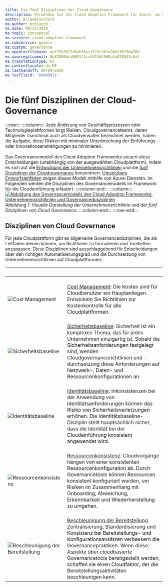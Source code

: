 ```yaml
---
title: Die fünf Disziplinen der Cloud-Governance
description: Verwenden Sie das Cloud Adoption Framework für Azure, um sich über die Disziplinen „Kostenverwaltung“, „Sicherheitsbaseline“, „Identitätsbaseline“, „Ressourcenkonsistenz“ und „Bereitstellungsbeschleunigung“ zu informieren.
author: BrianBlanchard
ms.author: brblanch
ms.date: 09/17/2019
ms.topic: conceptual
ms.service: cloud-adoption-framework
ms.subservice: govern
ms.custom: governance
ms.openlocfilehash: daf25b3027d0eb5becff23c96fa9bd2f6f30476d
ms.sourcegitcommit: 8b82889dca0091f3cc64116f998a3a878943c6a1
ms.translationtype: HT
ms.contentlocale: de-DE
ms.lasthandoff: 09/09/2020
ms.locfileid: "89605011"
---
```

# <a name="the-five-disciplines-of-cloud-governance"></a>Die fünf Disziplinen der Cloud-Governance

<!-- docutune:casing "Disciplines of Cloud Governance" "Cost Management" "Security Baseline" "Identity Baseline" "Resource Consistency" "Deployment Acceleration" -->

:::row:::
    :::column:::
        Jede Änderung von Geschäftsprozessen oder Technologieplattformen birgt Risiken. Cloudgovernanceteams, deren Mitglieder manchmal auch als Cloudverwalter bezeichnet werden, haben die Aufgabe, diese Risiken mit minimaler Unterbrechung der Einführungs- oder Innovationsanstrengungen zu minimieren. <br><br> Das Governancemodell des Cloud Adoption Frameworks steuert diese Entscheidungen (unabhängig von der ausgewählten Cloudplattform), indem es sich auf die [Entwicklung der Unternehmensrichtlinien](./corporate-policy.md) und die [fünf Disziplinen der Cloudgovernance](#disciplines-of-cloud-governance) konzentriert. [Umsetzbare Entwurfsleitfäden](./guides/index.md) zeigen dieses Modell mithilfe von Azure-Diensten. Im Folgenden werden die Disziplinen des Governancemodells im Framework für die Cloudeinführung erläutert.
    :::column-end:::
    :::column:::
        [![Abbildung des Governancemodells des Cloud Adoption Frameworks: Unternehmensrichtlinien und Governancedusziplinen](../_images/operational-transformation-govern-thumbnail.png)](../_images/operational-transformation-govern-large.png#lightbox) <br> *Abbildung 1: Visuelle Darstellung der Unternehmensrichtlinie und der fünf Disziplinen von Cloud Governance.*
    :::column-end:::
:::row-end:::

## <a name="disciplines-of-cloud-governance"></a>Disziplinen von Cloud Governance

Für jede Cloudplattform gibt es allgemeine Governancedisziplinen, die als Leitfaden dienen können, um Richtlinien zu formulieren und Toolketten anzupassen. Diese Disziplinen sind ausschlaggebend für Entscheidungen über den richtigen Automatisierungsgrad und die Durchsetzung von Unternehmensrichtlinien auf Cloudplattformen.

| <span title="Symbol">&nbsp;</span> | <span title="Beschreibung">&nbsp;</span> |
|--|--|
| <br> ![Cost Management](../_images/govern/cost-management.png) | <br> [Cost Management](./cost-management/index.md): Die Kosten sind für Cloudbenutzer ein Hauptanliegen. Entwickeln Sie Richtlinien zur Kostenkontrolle für alle Cloudplattformen. |
| <br> ![Sicherheitsbaseline](../_images/govern/security-baseline.png) | <br> [Sicherheitsbaseline](./security-baseline/index.md): Sicherheit ist ein komplexes Thema, das für jedes Unternehmen einzigartig ist. Sobald die Sicherheitsanforderungen festgelegt sind, wenden Cloudgovernancerichtlinien und -durchsetzung diese Anforderungen auf Netzwerk-, Daten- und Ressourcenkonfigurationen an.|
| <br> ![Identitätsbaseline](../_images/govern/identity-baseline.png) | <br> [Identitätsbaseline](./identity-baseline/index.md): Inkonsistenzen bei der Anwendung von Identitätsanforderungen können das Risiko von Sicherheitsverletzungen erhöhen. Die Identitätsbaseline-Disziplin stellt hauptsächlich sicher, dass die Identität bei der Cloudeinführung konsistent angewendet wird. |
| <br> ![Ressourcenkonsistenz](../_images/govern/resource-consistency.png) | <br> [Ressourcenkonsistenz](./resource-consistency/index.md): Cloudvorgänge hängen von einer konsistenten Ressourcenkonfiguration ab. Durch Governancetools können Ressourcen konsistent konfiguriert werden, um Risiken im Zusammenhang mit Onboarding, Abweichung, Erkennbarkeit und Wiederherstellung zu umgehen. |
| <br> ![Beschleunigung der Bereitstellung](../_images/govern/deployment-acceleration.png) | <br> [Beschleunigung der Bereitstellung](./deployment-acceleration/index.md): Zentralisierung, Standardisierung und Konsistenz bei Bereitstellungs- und Konfigurationsansätzen verbessern die Governancepraktiken. Wenn diese Aspekte über cloudbasierte Governancetools bereitgestellt werden, schaffen sie einen Cloudfaktor, der die Bereitstellungsaktivitäten beschleunigen kann. |
